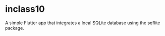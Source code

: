 # inclass10
A simple Flutter app that integrates a local SQLite database using the sqflite package.
